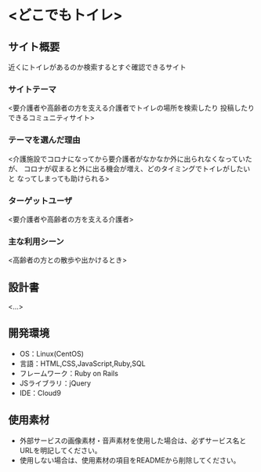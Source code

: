 # <どこでもトイレ>

## サイト概要
近くにトイレがあるのか検索するとすぐ確認できるサイト

### サイトテーマ
<要介護者や高齢者の方を支える介護者でトイレの場所を検索したり
投稿したりできるコミュニティサイト>

### テーマを選んだ理由
<介護施設でコロナになってから要介護者がなかなか外に出られなくなっていたが、
コロナが収まると外に出る機会が増え、どのタイミングでトイレがしたいと
なってしまっても助けられる>

### ターゲットユーザ
<要介護者や高齢者の方を支える介護者>

### 主な利用シーン
<高齢者の方との散歩や出かけるとき>

## 設計書
<...>

## 開発環境
- OS：Linux(CentOS)
- 言語：HTML,CSS,JavaScript,Ruby,SQL
- フレームワーク：Ruby on Rails
- JSライブラリ：jQuery
- IDE：Cloud9

## 使用素材
- 外部サービスの画像素材・音声素材を使用した場合は、必ずサービス名とURLを明記してください。
- 使用しない場合は、使用素材の項目をREADMEから削除してください。